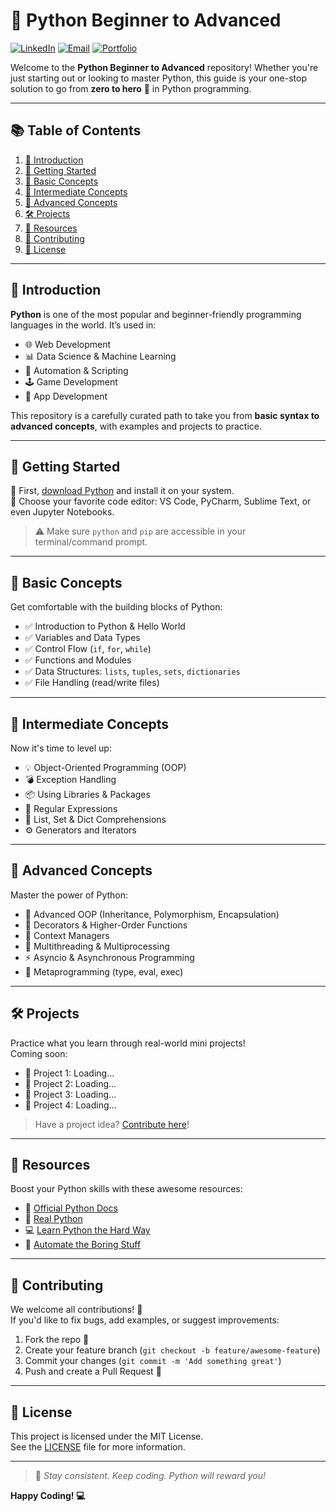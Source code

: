 # 🐍 Python Beginner to Advanced

[![LinkedIn](https://img.shields.io/badge/LinkedIn-blue?logo=linkedin&logoColor=white)](https://www.linkedin.com/in/khaledhasanmilu)
[![Email](https://img.shields.io/badge/Email-D14836?logo=gmail&logoColor=white)](mailto:kh.milu338@gmail.com)
[![Portfolio](https://img.shields.io/badge/Portfolio-Live-24292e?logo=netlify&logoColor=white)](https://khaledhasanmilu.netlify.app/)

Welcome to the **Python Beginner to Advanced** repository! Whether you're just starting out or looking to master Python, this guide is your one-stop solution to go from **zero to hero** 💪 in Python programming.

---

## 📚 Table of Contents

1. [🚀 Introduction](#-introduction)
2. [🔧 Getting Started](#-getting-started)
3. [🧱 Basic Concepts](#-basic-concepts)
4. [🧰 Intermediate Concepts](#-intermediate-concepts)
5. [🧠 Advanced Concepts](#-advanced-concepts)
6. [🛠️ Projects](#-projects)
7. [📘 Resources](#-resources)
8. [🤝 Contributing](#-contributing)
9. [📝 License](#-license)

---

## 🚀 Introduction

**Python** is one of the most popular and beginner-friendly programming languages in the world. It’s used in:

- 🌐 Web Development  
- 📊 Data Science & Machine Learning  
- 🤖 Automation & Scripting  
- 🕹️ Game Development  
- 📱 App Development  

This repository is a carefully curated path to take you from **basic syntax to advanced concepts**, with examples and projects to practice.

---

## 🔧 Getting Started

🔹 First, [download Python](https://www.python.org/downloads/) and install it on your system.  
🔹 Choose your favorite code editor: VS Code, PyCharm, Sublime Text, or even Jupyter Notebooks.

> ⚠️ Make sure `python` and `pip` are accessible in your terminal/command prompt.

---

## 🧱 Basic Concepts

Get comfortable with the building blocks of Python:
- ✅ Introduction to Python & Hello World
- ✅ Variables and Data Types
- ✅ Control Flow (`if`, `for`, `while`)
- ✅ Functions and Modules
- ✅ Data Structures: `lists`, `tuples`, `sets`, `dictionaries`
- ✅ File Handling (read/write files)

---

## 🧰 Intermediate Concepts

Now it's time to level up:
- 💡 Object-Oriented Programming (OOP)
- 💣 Exception Handling
- 📦 Using Libraries & Packages
- 🧪 Regular Expressions
- 🔁 List, Set & Dict Comprehensions
- ⚙️ Generators and Iterators

---

## 🧠 Advanced Concepts

Master the power of Python:
- 🧬 Advanced OOP (Inheritance, Polymorphism, Encapsulation)
- 🎨 Decorators & Higher-Order Functions
- 📂 Context Managers
- 🧵 Multithreading & Multiprocessing
- ⚡ Asyncio & Asynchronous Programming
- 🧠 Metaprogramming (type, eval, exec)

---

## 🛠️ Projects

Practice what you learn through real-world mini projects!  
Coming soon:

- 📁 Project 1: Loading...
- 💬 Project 2: Loading...
- 🔐 Project 3: Loading...
- 🧠 Project 4: Loading...

> Have a project idea? [Contribute here](#-contributing)!

---

## 📘 Resources

Boost your Python skills with these awesome resources:

- 📖 [Official Python Docs](https://docs.python.org/3/)
- 🧠 [Real Python](https://realpython.com/)
- 💻 [Learn Python the Hard Way](https://learnpythonthehardway.org/)
- 🤖 [Automate the Boring Stuff](https://automatetheboringstuff.com/)

---

## 🤝 Contributing

We welcome all contributions! 🌟  
If you'd like to fix bugs, add examples, or suggest improvements:

1. Fork the repo 🍴  
2. Create your feature branch (`git checkout -b feature/awesome-feature`)  
3. Commit your changes (`git commit -m 'Add something great'`)  
4. Push and create a Pull Request 🚀

---

## 📝 License

This project is licensed under the MIT License.  
See the [LICENSE](LICENSE) file for more information.

---

> 📢 *Stay consistent. Keep coding. Python will reward you!*

**Happy Coding! 💻**
